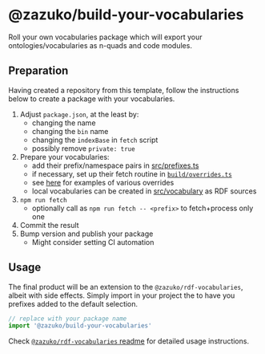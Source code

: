 # @zazuko/build-your-vocabularies

Roll your own vocabularies package which will export your ontologies/vocabularies as n-quads and code modules.

## Preparation

Having created a repository from this template, follow the instructions below to create a package with your vocabularies.

1. Adjust `package.json`, at the least by:
   * changing the name
   * changing the `bin` name
   * changing the `indexBase` in `fetch` script
   * possibly remove `private: true`
2. Prepare your vocabularies:
   * add their prefix/namespace pairs in [src/prefixes.ts](src/prefixes.ts)
   * if necessary, set up their fetch routine in [`build/overrides.ts`](build/overrides.ts)
   * see [here](https://github.com/zazuko/rdf-vocabularies/blob/master/overrides.ts) for examples of various overrides
   * local vocabularies can be created in [src/vocabulary](src/vocabulary) as RDF sources
3. `npm run fetch`
   * optionally call as `npm run fetch -- <prefix>` to fetch+process only one
4. Commit the result
5. Bump version and publish your package
   * Might consider setting CI automation

## Usage

The final product will be an extension to the `@zazuko/rdf-vocabularies`, albeit with side effects. Simply import in your project the to have you prefixes added to the default selection.

```javascript
// replace with your package name
import '@zazuko/build-your-vocabularies'
```

Check [`@zazuko/rdf-vocabularies` readme](https://github.com/zazuko/rdf-vocabularies#usage) for detailed usage instructions.
